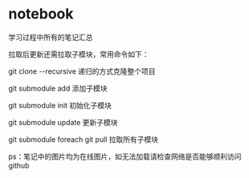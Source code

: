 # notebook
学习过程中所有的笔记汇总


拉取后更新还需拉取子模块，常用命令如下：

  git clone <repository> --recursive 递归的方式克隆整个项目

  git submodule add <repository> <path> 添加子模块

  git submodule init 初始化子模块

  git submodule update 更新子模块

  git submodule foreach git pull 拉取所有子模块

ps：笔记中的图片均为在线图片，如无法加载请检查网络是否能够顺利访问github

